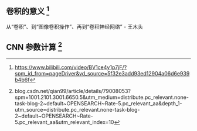 ## 卷积的意义 [^2]
从“卷积”、到“图像卷积操作”、再到“卷积神经网络”  - 王木头

## CNN 参数计算 [^1]

[^1]: blog.csdn.net/qian99/article/details/79008053?spm=1001.2101.3001.6650.5&utm_medium=distribute.pc_relevant.none-task-blog-2~default~OPENSEARCH~Rate-5.pc_relevant_aa&depth_1-utm_source=distribute.pc_relevant.none-task-blog-2~default~OPENSEARCH~Rate-5.pc_relevant_aa&utm_relevant_index=10

[^2]: https://www.bilibili.com/video/BV1ce4y1p7jF/?spm_id_from=pageDriver&vd_source=5f32e3add93ed12904a06d6e939b4b6f